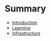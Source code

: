 # Summary

* [Introduction](README.md)
* [Learning](learning.md)
* [Infrastructure](infrastructure.md)
